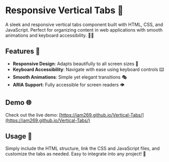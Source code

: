 # Responsive Vertical Tabs 🌟

A sleek and responsive vertical tabs component built with HTML, CSS, and JavaScript. Perfect for organizing content in web applications with smooth animations and keyboard accessibility. 📱✨

## Features 🚀
- **Responsive Design**: Adapts beautifully to all screen sizes 📐
- **Keyboard Accessibility**: Navigate with ease using keyboard controls ⌨️
- **Smooth Animations**: Simple yet elegant transitions 🎭
- **ARIA Support**: Fully accessible for screen readers 👁️

## Demo 🌐
Check out the live demo: [https://iam269.github.io/Vertical-Tabs/](https://iam269.github.io/Vertical-Tabs/)

## Usage 📖
Simply include the HTML structure, link the CSS and JavaScript files, and customize the tabs as needed. Easy to integrate into any project! 🔧